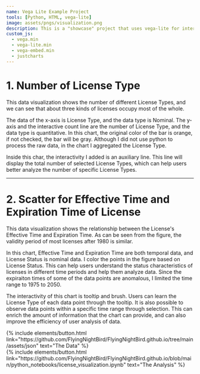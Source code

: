 ```yaml
---
name: Vega Lite Example Project
tools: [Python, HTML, vega-lite]
image: assets/pngs/visualization.png
description: This is a "showcase" project that uses vega-lite for interactive viz!
custom_js:
  - vega.min
  - vega-lite.min
  - vega-embed.min
  - justcharts
---
```



# 1. Number of License Type
 This data visualization shows the number of different License Types, and we can see that about three kinds of licenses occupy most of the whole.

The data of the x-axis is License Type, and the data type is Nominal. The y-axis and the interactive count line are the number of License Type, and the data type is quantitative. In this chart, the original color of the bar is orange, if not checked, the bar will be gray. Although I did not use python to process the raw data, in the chart I aggregated the License Type.

Inside this char, the interactivity I added is an auxiliary line. This line will display the total number of selected License Types, which can help users better analyze the number of specific License Types.


<vegachart schema-url="{{ site.baseurl }}/assets/json/number_of_license.json" style="width: 100%"></vegachart>

---
# 2. Scatter for Effective Time and Expiration Time of License
This data visualization shows the relationship between the License's Effective Time and Expiration Time. As can be seen from the figure, the validity period of most licenses after 1980 is similar.

In this chart, Effective Time and Expiration Time are both temporal data, and License Status is nominal data. I color the points in the figure based on License Status. This can help users understand the status characteristics of licenses in different time periods and help them analyze data. Since the expiraiton times of some of the data points are anomalous, I limited the time range to 1975 to 2050.

The interactivity of this chart is tooltip and brush. Users can learn the License Type of each data point through the tooltip. It is also possible to observe data points within a specific time range through selection. This can enrich the amount of information that the chart can provide, and can also improve the efficiency of user analysis of data.

<vegachart schema-url="{{ site.baseurl }}/assets/json/effective_time.json" style="width: 100%"></vegachart>

<!-- these are written in a combo of html and liquid --> 

<div class="left">
{% include elements/button.html link="https://github.com/FlyingNightBird/FlyingNightBird.github.io/tree/main/assets/json" text="The Data" %}
</div>

<div class="right">
{% include elements/button.html link="https://github.com/FlyingNightBird/FlyingNightBird.github.io/blob/main/python_notebooks/license_visualization.ipynb" text="The Analysis" %}
</div>


